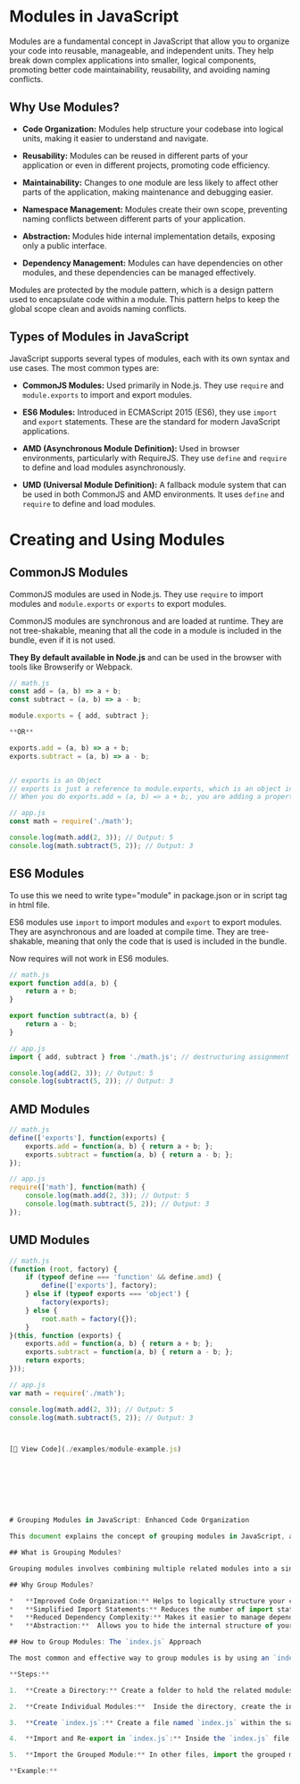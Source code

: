 # Modules in JavaScript

Modules are a fundamental concept in JavaScript that allow you to organize your code into reusable, manageable, and independent units. They help break down complex applications into smaller, logical components, promoting better code maintainability, reusability, and avoiding naming conflicts.

## Why Use Modules?

*   **Code Organization:** Modules help structure your codebase into logical units, making it easier to understand and navigate.
*   **Reusability:** Modules can be reused in different parts of your application or even in different projects, promoting code efficiency.
*   **Maintainability:** Changes to one module are less likely to affect other parts of the application, making maintenance and debugging easier.
*   **Namespace Management:** Modules create their own scope, preventing naming conflicts between different parts of your application.
*   **Abstraction:** Modules hide internal implementation details, exposing only a public interface.

*   **Dependency Management:** Modules can have dependencies on other modules, and these dependencies can be managed effectively.



Modules are protected by the module pattern, which is a design pattern used to encapsulate code within a module. This pattern helps to keep the global scope clean and avoids naming conflicts.


## Types of Modules in JavaScript


JavaScript supports several types of modules, each with its own syntax and use cases. The most common types are:

*   **CommonJS Modules:** Used primarily in Node.js. They use `require` and `module.exports` to import and export modules.

*   **ES6 Modules:** Introduced in ECMAScript 2015 (ES6), they use `import` and `export` statements. These are the standard for modern JavaScript applications.


*   **AMD (Asynchronous Module Definition):** Used in browser environments, particularly with RequireJS. They use `define` and `require` to define and load modules asynchronously.


*   **UMD (Universal Module Definition):** A fallback module system that can be used in both CommonJS and AMD environments. It uses `define` and `require` to define and load modules.





# Creating and Using Modules






## CommonJS Modules
 
CommonJS modules are used in Node.js. They use `require` to import modules and `module.exports` or `exports` to export modules.

CommonJS modules are synchronous and are loaded at runtime. They are not tree-shakable, meaning that all the code in a module is included in the bundle, even if it is not used.

**They By default available in Node.js** and can be used in the browser with tools like Browserify or Webpack.

```javascript
// math.js
const add = (a, b) => a + b;
const subtract = (a, b) => a - b;

module.exports = { add, subtract };

**OR**

exports.add = (a, b) => a + b;
exports.subtract = (a, b) => a - b;


// exports is an Object
// exports is just a reference to module.exports, which is an object in Node.js.
// When you do exports.add = (a, b) => a + b;, you are adding a property to the exports object, not declaring a new variable.

```

```javascript
// app.js
const math = require('./math');

console.log(math.add(2, 3)); // Output: 5
console.log(math.subtract(5, 2)); // Output: 3
```











## ES6 Modules

To use this we need to write type="module" in package.json or in script tag in html file.

ES6 modules use `import` to import modules and `export` to export modules. They are asynchronous and are loaded at compile time. They are tree-shakable, meaning that only the code that is used is included in the bundle.

Now requires will not work in ES6 modules.

```javascript
// math.js
export function add(a, b) {
    return a + b;
}

export function subtract(a, b) {
    return a - b;
}

```

```javascript
// app.js
import { add, subtract } from './math.js'; // destructuring assignment

console.log(add(2, 3)); // Output: 5
console.log(subtract(5, 2)); // Output: 3
```











## AMD Modules

```javascript
// math.js
define(['exports'], function(exports) {
    exports.add = function(a, b) { return a + b; };
    exports.subtract = function(a, b) { return a - b; };
});
```

```javascript
// app.js   
require(['math'], function(math) {
    console.log(math.add(2, 3)); // Output: 5
    console.log(math.subtract(5, 2)); // Output: 3
});
```

## UMD Modules

```javascript
// math.js
(function (root, factory) {
    if (typeof define === 'function' && define.amd) {
        define(['exports'], factory);
    } else if (typeof exports === 'object') {
        factory(exports);
    } else {
        root.math = factory({});
    }
}(this, function (exports) {
    exports.add = function(a, b) { return a + b; };
    exports.subtract = function(a, b) { return a - b; };
    return exports;
}));
```

```javascript
// app.js
var math = require('./math');

console.log(math.add(2, 3)); // Output: 5
console.log(math.subtract(5, 2)); // Output: 3



[📜 View Code](./examples/module-example.js)








# Grouping Modules in JavaScript: Enhanced Code Organization

This document explains the concept of grouping modules in JavaScript, a valuable technique for improving code organization, managing dependencies, and simplifying import statements, especially in large projects.

## What is Grouping Modules?

Grouping modules involves combining multiple related modules into a single, consolidated module. This single module then acts as a central point of access for all the functionalities within the grouped modules. Think of it as creating a "package" of related code that you can easily import and use elsewhere.

## Why Group Modules?

*   **Improved Code Organization:** Helps to logically structure your codebase by grouping related functionalities together. This makes it easier to find, understand, and maintain your code.
*   **Simplified Import Statements:** Reduces the number of import statements required in other files, making the code cleaner and more readable.  Instead of importing numerous individual modules, you import a single "group" module.
*   **Reduced Dependency Complexity:** Makes it easier to manage dependencies, especially in large projects with many modules.
*   **Abstraction:**  Allows you to hide the internal structure of your modules and expose a well-defined API (Application Programming Interface) through the grouped module. This makes it easier to refactor your code later without affecting other parts of the application.

## How to Group Modules: The `index.js` Approach

The most common and effective way to group modules is by using an `index.js` file within a dedicated directory. This `index.js` file acts as the entry point for the grouped module, re-exporting the functionalities you want to expose.

**Steps:**

1.  **Create a Directory:** Create a folder to hold the related modules.  For example, a `utils` folder for various utility functions.

2.  **Create Individual Modules:**  Inside the directory, create the individual JavaScript files, each representing a specific module. These modules should export the functionalities they provide (functions, variables, classes).

3.  **Create `index.js`:** Create a file named `index.js` within the same directory. This file will act as the grouped module.

4.  **Import and Re-export in `index.js`:** Inside the `index.js` file, import the modules you created in step 2 and re-export the specific functionalities you want to expose from the group. You can use either named exports or default exports.

5.  **Import the Grouped Module:** In other files, import the grouped module from the directory containing the `index.js` file. You can then access all the re-exported functionalities.

**Example:**

